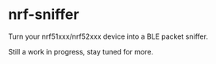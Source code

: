 # nrf-sniffer

Turn your nrf51xxx/nrf52xxx device into a BLE packet sniffer.

Still a work in progress, stay tuned for more.

